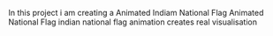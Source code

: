 In this project i am creating a Animated Indiam National Flag
Animated National Flag
indian national flag
animation creates real visualisation

